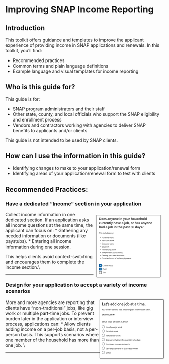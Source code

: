 # Improving SNAP Income Reporting

## Introduction 
This toolkit offers guidance and templates to improve the applicant experience of providing income in SNAP applications and renewals. In this toolkit, you’ll find: 
* Recommended practices 
* Common terms and plain language definitions 
* Example language and visual templates for income reporting 

## Who is this guide for? 
This guide is for: 
* SNAP program administrators and their staff 
* Other state, county, and local officials who support the SNAP eligibility and enrollment process 
* Vendors and contractors working with agencies to deliver SNAP benefits to applicants and/or clients 

This guide is not intended to be used by SNAP clients. 

## How can I use the information in this guide? 
* Identifying changes to make to your application/renewal form
* Identifying areas of your application/renewal form to test with clients

## Recommended Practices:
### Have a dedicated “Income” section in your application
<img align="right" style="max-width: 40%; border: 1px solid; margin: 10px;" src="./images/dedicatedIncome.png">
Collect income information in one dedicated section. If an application asks all income questions at the same time, the applicant can focus on: 
* Gathering any needed information or documents (like paystubs).
* Entering all income information during one session.

This helps clients avoid context-switching and encourages them to complete the income section.\

---
### Design for your application to accept a variety of income scenarios
<img align="right" style="max-width: 40%; border: 1px solid;" src="./images/incomeVariety.png">
More and more agencies are reporting that clients have “non-traditional” jobs, like gig work or multiple part-time jobs. To prevent burden later in the application or interview process, applications can: 
* Allow clients adding income on a per-job basis, not a per-person basis. This supports scenarios where one member of the household has more than one job. \

---
